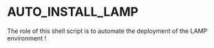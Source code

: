 # AUTO_INSTALL_LAMP
The role of this shell script is to automate the deployment of the LAMP environment !
